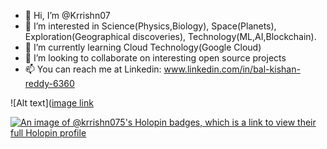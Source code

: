- 👋 Hi, I’m @Krrishn07
- 👀 I’m interested in Science(Physics,Biology), Space(Planets), Exploration(Geographical discoveries), Technology(ML,AI,Blockchain).
- 🌱 I’m currently learning Cloud Technology(Google Cloud)
- 💞️ I’m looking to collaborate on interesting open source projects
- 📫 You can reach me at Linkedin: www.linkedin.com/in/bal-kishan-reddy-6360

![Alt text]([image link](https://github.com/users/Krrishn07/achievements/pull-shark)

[![An image of @krrishn075's Holopin badges, which is a link to view their full Holopin profile](https://holopin.me/krrishn075)](https://holopin.io/@krrishn075)

<div data-iframe-width="150" data-iframe-height="270" data-share-badge-id="12be925d-deb5-42dd-b9e0-4e9a25cf4da5" data-share-badge-host="https://www.credly.com"></div><script type="text/javascript" async src="//cdn.credly.com/assets/utilities/embed.js"></script>
<!---
Krrishn07/Krrishn07 is a ✨ special ✨ repository because its `README.md` (this file) appears on your GitHub profile.
You can click the Preview link to take a look at your changes.
--->
